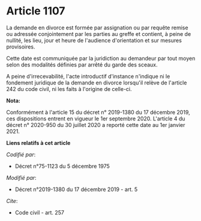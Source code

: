 # Article 1107

La demande en divorce est formée par assignation ou par requête remise ou adressée conjointement par les parties au greffe et
contient, à peine de nullité, les lieu, jour et heure de l'audience d'orientation et sur mesures provisoires.

Cette date est communiquée par la juridiction au demandeur par tout moyen selon des modalités définies par arrêté du garde
des sceaux.

A peine d'irrecevabilité, l'acte introductif d'instance n'indique ni le fondement juridique de la demande en divorce
lorsqu'il relève de l'article 242 du code civil, ni les faits à l'origine de celle-ci.

**Nota:**

Conformément à l'article 15 du décret n° 2019-1380 du 17 décembre 2019, ces dispositions entrent en vigueur le 1er septembre
2020. L'article 4 du décret n° 2020-950 du 30 juillet 2020 a reporté cette date au 1er janvier 2021.

**Liens relatifs à cet article**

_Codifié par_:

  - Décret n°75-1123 du 5 décembre 1975

_Modifié par_:

  - Décret n°2019-1380 du 17 décembre 2019 - art. 5

_Cite_:

  - Code civil - art. 257
